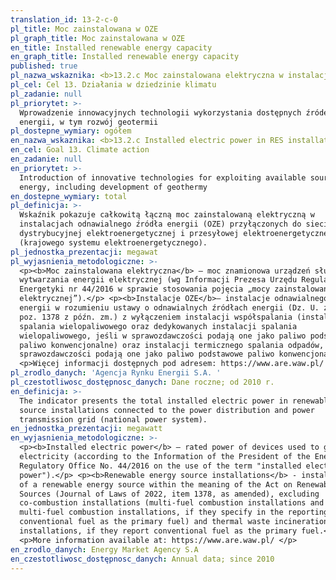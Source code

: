 ```yaml
---
translation_id: 13-2-c-0
pl_title: Moc zainstalowana w OZE
pl_graph_title: Moc zainstalowana w OZE
en_title: Installed renewable energy capacity
en_graph_title: Installed renewable energy capacity
published: true
pl_nazwa_wskaznika: <b>13.2.c Moc zainstalowana elektryczna w instalacjach OZE </b>
pl_cel: Cel 13. Działania w dziedzinie klimatu
pl_zadanie: null
pl_priorytet: >-
  Wprowadzenie innowacyjnych technologii wykorzystania dostępnych źródeł
  energii, w tym rozwój geotermii
pl_dostepne_wymiary: ogółem
en_nazwa_wskaznika: <b>13.2.c Installed electric power in RES installations</b>
en_cel: Goal 13. Climate action
en_zadanie: null
en_priorytet: >-
  Introduction of innovative technologies for exploiting available sources of
  energy, including development of geothermy
en_dostepne_wymiary: total
pl_definicja: >-
  Wskaźnik pokazuje całkowitą łączną moc zainstalowaną elektryczną w
  instalacjach odnawialnego źródła energii (OZE) przyłączonych do sieci
  dystrybucyjnej elektroenergetycznej i przesyłowej elektroenergetycznej
  (krajowego systemu elektroenergetycznego).
pl_jednostka_prezentacji: megawat
pl_wyjasnienia_metodologiczne: >-
  <p><b>Moc zainstalowana elektryczna</b> – moc znamionowa urządzeń służących do
  wytwarzania energii elektrycznej (wg Informacji Prezesa Urzędu Regulacji
  Energetyki nr 44/2016 w sprawie stosowania pojęcia „mocy zainstalowanej
  elektrycznej”).</p> <p><b>Instalacje OZE</b>– instalacje odnawialnego źródła
  energii w rozumieniu ustawy o odnawialnych źródłach energii (Dz. U. z 2022 r.
  poz. 1378 z późn. zm.) z wyłączeniem instalacji współspalania (instalacji
  spalania wielopaliwowego oraz dedykowanych instalacji spalania
  wielopaliwowego, jeśli w sprawozdawczości podają one jako paliwo podstawowe
  paliwo konwencjonalne) oraz instalacji termicznego spalania odpadów, jeśli w
  sprawozdawczości podają one jako paliwo podstawowe paliwo konwencjonalne.</p>
  <p>Więcej informacji dostępnych pod adresem: https://www.are.waw.pl/ </p>
pl_zrodlo_danych: 'Agencja Rynku Energii S.A. '
pl_czestotliwosc_dostępnosc_danych: Dane roczne; od 2010 r.
en_definicja: >-
  The indicator presents the total installed electric power in renewable energy
  source installations connected to the power distribution and power
  transmission grid (national power system).
en_jednostka_prezentacji: megawatt
en_wyjasnienia_metodologiczne: >-
  <p><b>Installed electric power</b> – rated power of devices used to generate
  electricity (according to the Information of the President of the Energy
  Regulatory Office No. 44/2016 on the use of the term "installed electric
  power").</p> <p><b>Renewable energy source installations</b> - installations
  of a renewable energy source within the meaning of the Act on Renewable Energy
  Sources (Journal of Laws of 2022, item 1378, as amended), excluding
  co-combustion installations (multi-fuel combustion installations and dedicated
  multi-fuel combustion installations, if they specify in the reporting
  conventional fuel as the primary fuel) and thermal waste incineration
  installations, if they report conventional fuel as the primary fuel.</p>
  <p>More information available at: https://www.are.waw.pl/ </p>
en_zrodlo_danych: Energy Market Agency S.A
en_czestotliwosc_dostępnosc_danych: Annual data; since 2010
---
```

